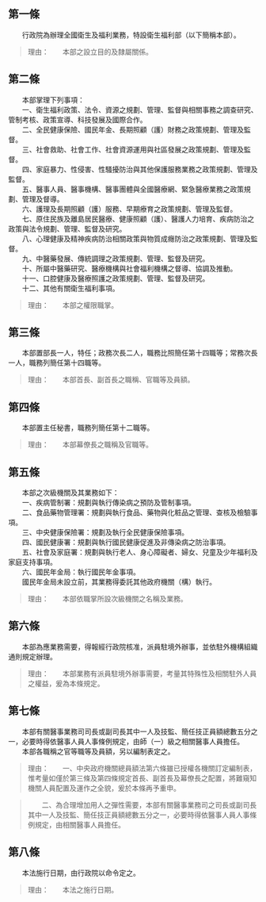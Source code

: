 第一條 
-------
　　行政院為辦理全國衛生及福利業務，特設衛生福利部（以下簡稱本部）。  
> 理由：　　本部之設立目的及隸屬關係。



第二條 
-------
　　本部掌理下列事項：  
　　一、衛生福利政策、法令、資源之規劃、管理、監督與相關事務之調查研究、管制考核、政策宣導、科技發展及國際合作。  
　　二、全民健康保險、國民年金、長期照顧（護）財務之政策規劃、管理及監督。  
　　三、社會救助、社會工作、社會資源運用與社區發展之政策規劃、管理及監督。  
　　四、家庭暴力、性侵害、性騷擾防治與其他保護服務業務之政策規劃、管理及監督。  
　　五、醫事人員、醫事機構、醫事團體與全國醫療網、緊急醫療業務之政策規劃、管理及督導。  
　　六、護理及長期照顧（護）服務、早期療育之政策規劃、管理及監督。  
　　七、原住民族及離島居民醫療、健康照顧（護）、醫護人力培育、疾病防治之政策與法令規劃、管理、監督及研究。  
　　八、心理健康及精神疾病防治相關政策與物質成癮防治之政策規劃、管理及監督。  
　　九、中醫藥發展、傳統調理之政策規劃、管理、監督及研究。  
　　十、所屬中醫藥研究、醫療機構與社會福利機構之督導、協調及推動。  
　　十一、口腔健康及醫療照護之政策規劃、管理、監督及研究。  
　　十二、其他有關衛生福利事項。  
> 理由：　　本部之權限職掌。



第三條 
-------
　　本部置部長一人，特任；政務次長二人，職務比照簡任第十四職等；常務次長一人，職務列簡任第十四職等。  
> 理由：　　本部首長、副首長之職稱、官職等及員額。



第四條 
-------
　　本部置主任秘書，職務列簡任第十二職等。  
> 理由：　　本部幕僚長之職稱及官職等。



第五條 
-------
　　本部之次級機關及其業務如下：  
　　一、疾病管制署：規劃與執行傳染病之預防及管制事項。  
　　二、食品藥物管理署：規劃與執行食品、藥物與化粧品之管理、查核及檢驗事項。  
　　三、中央健康保險署：規劃及執行全民健康保險事項。  
　　四、國民健康署：規劃與執行國民健康促進及非傳染病之防治事項。  
　　五、社會及家庭署：規劃與執行老人、身心障礙者、婦女、兒童及少年福利及家庭支持事項。  
　　六、國民年金局：執行國民年金事項。  
　　國民年金局未設立前，其業務得委託其他政府機關（構）執行。  
> 理由：　　本部依職掌所設次級機關之名稱及業務。



第六條 
-------
　　本部為應業務需要，得報經行政院核准，派員駐境外辦事，並依駐外機構組織通則規定辦理。  
> 理由：　　本部業務有派員駐境外辦事需要，考量其特殊性及相關駐外人員之權益，爰為本條規定。



第七條 
-------
　　本部有關醫事業務司司長或副司長其中一人及技監、簡任技正員額總數五分之一，必要時得依醫事人員人事條例規定，由師（一）級之相關醫事人員擔任。  
　　本部各職稱之官等職等及員額，另以編制表定之。  
> 理由：　　一、中央政府機關總員額法第六條雖已授權各機關訂定編制表，惟考量如僅於第三條及第四條規定首長、副首長及幕僚長之配置，將難窺知機關人員配置及運作之全貌，爰於本條再予重申。

> 　　二、為合理增加用人之彈性需要，本部有關醫事業務司之司長或副司長其中一人及技監、簡任技正員額總數五分之一，必要時得依醫事人員人事條例規定，由相關醫事人員擔任。



第八條 
-------
　　本法施行日期，由行政院以命令定之。  
> 理由：　　本法之施行日期。